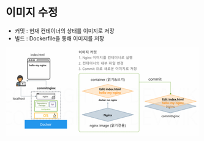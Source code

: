 # 이미지 수정 
- 커밋 : 현재 컨테이너의 상태를 이미지로 저장
- 빌드 : Dockerfile을 통해 이미지를 저장

![이미지 커밋](<./images/이미지_커밋.png>)

